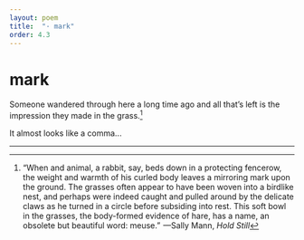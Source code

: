 ```yaml
---
layout: poem
title:  "· mark"
order: 4.3
---
```


# mark

Someone wandered through here a long time ago and all that’s left is the impression they made in the grass.[^35]

It almost looks like a comma...

----

[^35]: “When and animal, a rabbit, say, beds down in a protecting fencerow, the weight and warmth of his curled body leaves a mirroring mark upon the ground. The grasses often appear to have been woven into a birdlike nest, and perhaps were indeed caught and pulled around by the delicate claws as he turned in a circle before subsiding into rest. This soft bowl in the grasses, the body-formed evidence of hare, has a name, an obsolete but beautiful word: meuse.”  —Sally Mann, *Hold Still*
